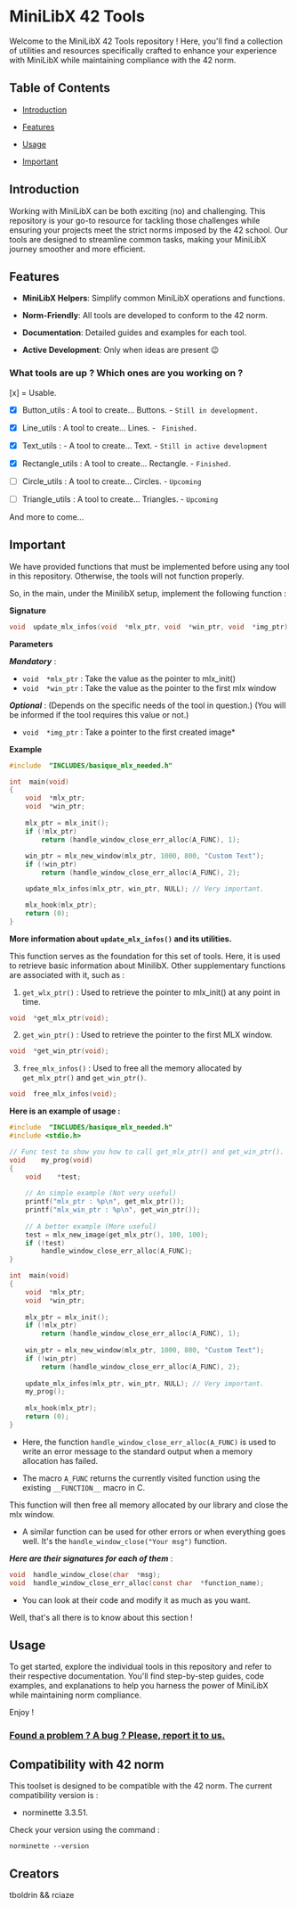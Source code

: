 # MiniLibX 42 Tools

  

Welcome to the MiniLibX 42 Tools repository ! Here, you'll find a collection of utilities and resources specifically crafted to enhance your experience with MiniLibX while maintaining compliance with the 42 norm.

## Table of Contents

  

- [Introduction](#introduction)

- [Features](#features)

- [Usage](#usage)

- [Important](#important)

## Introduction

  

Working with MiniLibX can be both exciting (no) and challenging. This repository is your go-to resource for tackling those challenges while ensuring your projects meet the strict norms imposed by the 42 school. Our tools are designed to streamline common tasks, making your MiniLibX journey smoother and more efficient.

## Features

  

-  **MiniLibX Helpers**: Simplify common MiniLibX operations and functions.

-  **Norm-Friendly**: All tools are developed to conform to the 42 norm.

-  **Documentation**: Detailed guides and examples for each tool.

-  **Active Development**: Only when ideas are present 😉

### What tools are up ? Which ones are you working on ?

[x] = Usable.

  

- [x] Button_utils : A tool to create... Buttons. - `Still in development.`

- [x] Line_utils : A tool to create... Lines. - ` Finished.`

- [x] Text_utils : - A tool to create... Text. - `Still in active development`

- [x] Rectangle_utils : A tool to create... Rectangle. - `Finished.`

- [ ] Circle_utils : A tool to create... Circles. - `Upcoming`

- [ ] Triangle_utils : A tool to create... Triangles. - `Upcoming`

And more to come...

## Important

We have provided functions that must be implemented before using any tool in this repository.
Otherwise, the tools will not function properly.

So, in the main, under the MinilibX setup, implement the following function :

**Signature**
```c
void  update_mlx_infos(void  *mlx_ptr, void  *win_ptr, void  *img_ptr)
```
**Parameters**

 ***Mandatory*** :
- `void  *mlx_ptr` : Take the value as the pointer to mlx_init()
- `void  *win_ptr` : Take the value as the pointer to the first mlx window

 ***Optional*** :
 (Depends on the specific needs of the tool in question.)
 (You will be informed if the tool requires this value or not.)
- `void  *img_ptr` : Take a pointer to the first created image*

**Example**
```c
#include  "INCLUDES/basique_mlx_needed.h"

int  main(void)
{
	void  *mlx_ptr;
	void  *win_ptr;
	
	mlx_ptr = mlx_init();
	if (!mlx_ptr)
		return (handle_window_close_err_alloc(A_FUNC), 1);
		
	win_ptr = mlx_new_window(mlx_ptr, 1000, 800, "Custom Text");
	if (!win_ptr)
		return (handle_window_close_err_alloc(A_FUNC), 2);

	update_mlx_infos(mlx_ptr, win_ptr, NULL); // Very important.

	mlx_hook(mlx_ptr);
	return (0);
}
```

**More information about `update_mlx_infos()` and its utilities.**

This function serves as the foundation for this set of tools. Here, it is used to retrieve basic information about MinilibX. Other supplementary functions are associated with it, such as :

1. `get_wlx_ptr()`  :  Used to retrieve the pointer to mlx_init() at any point in time.
```c
void  *get_mlx_ptr(void);
```

2. `get_win_ptr()`  :  Used to retrieve the pointer to the first MLX window.
```c
void  *get_win_ptr(void);
```
3. `free_mlx_infos()` :  Used to free all the memory allocated by `get_mlx_ptr()` and `get_win_ptr()`.
```c
void  free_mlx_infos(void);
```
**Here is an example of usage :**

```c
#include  "INCLUDES/basique_mlx_needed.h"
#include <stdio.h>

// Func test to show you how to call get_mlx_ptr() and get_win_ptr().
void	my_prog(void)
{
	void	*test;
	
	// An simple example (Not very useful)
	printf("mlx_ptr : %p\n", get_mlx_ptr());
	printf("mlx_win_ptr : %p\n", get_win_ptr());
	
	// A better example (More useful)
	test = mlx_new_image(get_mlx_ptr(), 100, 100);
	if (!test)
		handle_window_close_err_alloc(A_FUNC);
}

int  main(void)
{
	void  *mlx_ptr;
	void  *win_ptr;
	
	mlx_ptr = mlx_init();
	if (!mlx_ptr)
		return (handle_window_close_err_alloc(A_FUNC), 1);
		
	win_ptr = mlx_new_window(mlx_ptr, 1000, 800, "Custom Text");
	if (!win_ptr)
		return (handle_window_close_err_alloc(A_FUNC), 2);
		
	update_mlx_infos(mlx_ptr, win_ptr, NULL); // Very important.
	my_prog();
	
	mlx_hook(mlx_ptr);
	return (0);
}
```

- Here, the function `handle_window_close_err_alloc(A_FUNC)` is used to write an error message to the standard output when a memory allocation has failed.

- The macro `A_FUNC` returns the currently visited function using the existing `__FUNCTION__` macro in C.

This function will then free all memory allocated by our library and close the mlx window.

- A similar function can be used for other errors or when everything goes well. It's the `handle_window_close("Your msg")` function.

***Here are their signatures for each of them*** :
```c
void  handle_window_close(char  *msg);
void  handle_window_close_err_alloc(const char  *function_name);
```

 - You can look at their code and modify it as much as you want.

Well, that's all there is to know about this section !

## Usage

  

To get started, explore the individual tools in this repository and refer to their respective documentation. You'll find step-by-step guides, code examples, and explanations to help you harness the power of MiniLibX while maintaining norm compliance.

  

Enjoy !

  

### [Found a problem ? A bug ? Please, report it to us.](https://github.com/Whiteeagl/Minilibx_utils/issues)

  

## Compatibility with 42 norm

  

This toolset is designed to be compatible with the 42 norm. The current compatibility version is :

- norminette 3.3.51.

Check your version using the command :

```
norminette --version
```

## Creators

  

tboldrin && rciaze